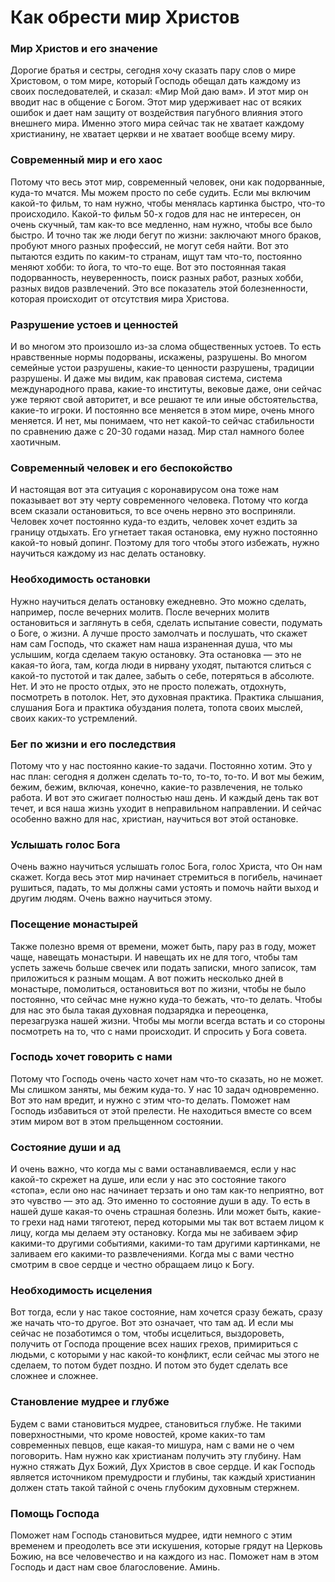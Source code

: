 # Как обрести мир Христов

### Мир Христов и его значение  
Дорогие братья и сестры, сегодня хочу сказать пару слов о мире Христовом, о том мире, который Господь обещал дать каждому из своих последователей, и сказал: «Мир Мой даю вам». И этот мир он вводит нас в общение с Богом. Этот мир удерживает нас от всяких ошибок и дает нам защиту от воздействия пагубного влияния этого внешнего мира. Именно этого мира сейчас так не хватает каждому христианину, не хватает церкви и не хватает вообще всему миру.

### Современный мир и его хаос  
Потому что весь этот мир, современный человек, они как подорванные, куда-то мчатся. Мы можем просто по себе судить. Если мы включим какой-то фильм, то нам нужно, чтобы менялась картинка быстро, что-то происходило. Какой-то фильм 50-х годов для нас не интересен, он очень скучный, там как-то все медленно, нам нужно, чтобы все было быстро. И точно так же люди бегут по жизни: заключают много браков, пробуют много разных профессий, не могут себя найти. Вот это пытаются ездить по каким-то странам, ищут там что-то, постоянно меняют хобби: то йога, то что-то еще. Вот это постоянная такая подорванность, неуверенность, поиск разных работ, разных хобби, разных видов развлечений. Это все показатель этой болезненности, которая происходит от отсутствия мира Христова.

### Разрушение устоев и ценностей  
И во многом это произошло из-за слома общественных устоев. То есть нравственные нормы подорваны, искажены, разрушены. Во многом семейные устои разрушены, какие-то ценности разрушены, традиции разрушены. И даже мы видим, как правовая система, система международного права, какие-то институты, вековые даже, они сейчас уже теряют свой авторитет, и все решают те или иные обстоятельства, какие-то игроки. И постоянно все меняется в этом мире, очень много меняется. И нет, мы понимаем, что нет какой-то сейчас стабильности по сравнению даже с 20-30 годами назад. Мир стал намного более хаотичным.

### Современный человек и его беспокойство  
И настоящая вот эта ситуация с коронавирусом она тоже нам показывает вот эту черту современного человека. Потому что когда всем сказали остановиться, то все очень нервно это восприняли. Человек хочет постоянно куда-то ездить, человек хочет ездить за границу отдыхать. Его угнетает такая остановка, ему нужно постоянно какой-то новый допинг. Поэтому для того чтобы этого избежать, нужно научиться каждому из нас делать остановку.

### Необходимость остановки  
Нужно научиться делать остановку ежедневно. Это можно сделать, например, после вечерних молитв. После вечерних молитв остановиться и заглянуть в себя, сделать испытание совести, подумать о Боге, о жизни. А лучше просто замолчать и послушать, что скажет нам сам Господь, что скажет нам наша израненная душа, что мы услышим, когда сделаем такую остановку. Эта остановка — это не какая-то йога, там, когда люди в нирвану уходят, пытаются слиться с какой-то пустотой и так далее, забыть о себе, потеряться в абсолюте. Нет. И это не просто отдых, это не просто полежать, отдохнуть, посмотреть в потолок. Нет, это духовная практика. Практика слышания, слушания Бога и практика обуздания полета, топота своих мыслей, своих каких-то устремлений.

### Бег по жизни и его последствия  
Потому что у нас постоянно какие-то задачи. Постоянно хотим. Это у нас план: сегодня я должен сделать то-то, то-то, то-то. И вот мы бежим, бежим, бежим, включая, конечно, какие-то развлечения, не только работа. И вот это сжигает полностью наш день. И каждый день так вот течет, и вся наша жизнь уходит в неправильном направлении. И сейчас особенно важно для нас, христиан, научиться вот этой остановке.

### Услышать голос Бога  
Очень важно научиться услышать голос Бога, голос Христа, что Он нам скажет. Когда весь этот мир начинает стремиться в погибель, начинает рушиться, падать, то мы должны сами устоять и помочь найти выход и другим людям. Очень важно научиться этому.

### Посещение монастырей  
Также полезно время от времени, может быть, пару раз в году, может чаще, навещать монастыри. И навещать их не для того, чтобы там успеть зажечь больше свечек или подать записки, много записок, там приложиться к разным мощам. А вот пожить несколько дней в монастыре, помолиться, остановиться вот по жизни, чтобы не было постоянно, что сейчас мне нужно куда-то бежать, что-то делать. Чтобы для нас это была такая духовная подзарядка и переоценка, перезагрузка нашей жизни. Чтобы мы могли всегда встать и со стороны посмотреть на то, что с нами происходит. И спросить у Бога совета.

### Господь хочет говорить с нами  
Потому что Господь очень часто хочет нам что-то сказать, но не может. Мы слишком заняты, мы бежим куда-то. У нас 10 задач одновременно. Вот это нам вредит, и нужно с этим что-то делать. Поможет нам Господь избавиться от этой прелести. Не находиться вместе со всем этим миром вот в этом прельщенном состоянии.

### Состояние души и ад  
И очень важно, что когда мы с вами останавливаемся, если у нас какой-то скрежет на душе, или если у нас это состояние такого «стопа», если оно нас начинает терзать и оно там как-то неприятно, вот это чувство — это ад. Это именно то состояние души в аду. То есть в нашей душе какая-то очень страшная болезнь. Или может быть, какие-то грехи над нами тяготеют, перед которыми мы так вот встаем лицом к лицу, когда мы делаем эту остановку. Когда мы не забиваем эфир какими-то другими событиями, какими-то там другими картинками, не заливаем его какими-то развлечениями. Когда мы с вами честно смотрим в свое сердце и честно обращаем лицо к Богу.

### Необходимость исцеления  
Вот тогда, если у нас такое состояние, нам хочется сразу бежать, сразу же начать что-то другое. Вот это означает, что там ад. И если мы сейчас не позаботимся о том, чтобы исцелиться, выздороветь, получить от Господа прощение всех наших грехов, примириться с людьми, с которыми у нас какой-то конфликт, если сейчас мы этого не сделаем, то потом будет поздно. И потом это будет сделать все сложнее и сложнее.

### Становление мудрее и глубже  
Будем с вами становиться мудрее, становиться глубже. Не такими поверхностными, что кроме новостей, кроме каких-то там современных певцов, еще какая-то мишура, нам с вами не о чем поговорить. Нам нужно как христианам получить эту глубину. Нам нужно стяжать Дух Божий, Дух Христов в свое сердце. И как Господь является источником премудрости и глубины, так каждый христианин должен стать такой тайной с очень глубоким духовным стержнем.

### Помощь Господа  
Поможет нам Господь становиться мудрее, идти немного с этим временем и преодолеть все эти искушения, которые грядут на Церковь Божию, на все человечество и на каждого из нас. Поможет нам в этом Господь и даст нам свое благословение. Аминь.

